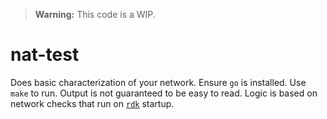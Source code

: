 > **Warning:** This code is a WIP.

# nat-test

Does basic characterization of your network. Ensure `go` is installed. Use `make` to run.
Output is not guaranteed to be easy to read. Logic is based on network checks that run on
[`rdk`](https://github.com/viamrobotics/rdk) startup.
